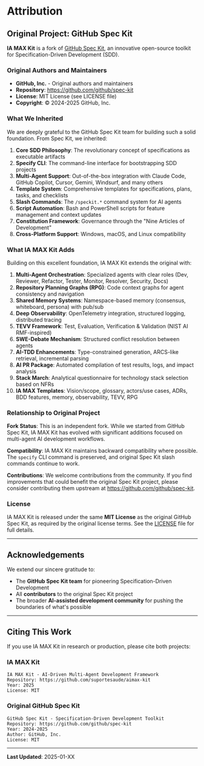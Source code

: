 # Attribution

## Original Project: GitHub Spec Kit

**IA MAX Kit** is a fork of [GitHub Spec Kit](https://github.com/github/spec-kit), an innovative open-source toolkit for Specification-Driven Development (SDD).

### Original Authors and Maintainers

- **GitHub, Inc.** - Original authors and maintainers
- **Repository**: https://github.com/github/spec-kit
- **License**: MIT License (see LICENSE file)
- **Copyright**: © 2024-2025 GitHub, Inc.

### What We Inherited

We are deeply grateful to the GitHub Spec Kit team for building such a solid foundation. From Spec Kit, we inherited:

1. **Core SDD Philosophy**: The revolutionary concept of specifications as executable artifacts
2. **Specify CLI**: The command-line interface for bootstrapping SDD projects
3. **Multi-Agent Support**: Out-of-the-box integration with Claude Code, GitHub Copilot, Cursor, Gemini, Windsurf, and many others
4. **Template System**: Comprehensive templates for specifications, plans, tasks, and checklists
5. **Slash Commands**: The `/speckit.*` command system for AI agents
6. **Script Automation**: Bash and PowerShell scripts for feature management and context updates
7. **Constitution Framework**: Governance through the "Nine Articles of Development"
8. **Cross-Platform Support**: Windows, macOS, and Linux compatibility

### What IA MAX Kit Adds

Building on this excellent foundation, IA MAX Kit extends the original with:

1. **Multi-Agent Orchestration**: Specialized agents with clear roles (Dev, Reviewer, Refactor, Tester, Monitor, Resolver, Security, Docs)
2. **Repository Planning Graphs (RPG)**: Code context graphs for agent consistency and navigation
3. **Shared Memory Systems**: Namespace-based memory (consensus, whiteboard, persona) with pub/sub
4. **Deep Observability**: OpenTelemetry integration, structured logging, distributed tracing
5. **TEVV Framework**: Test, Evaluation, Verification & Validation (NIST AI RMF-inspired)
6. **SWE-Debate Mechanism**: Structured conflict resolution between agents
7. **AI-TDD Enhancements**: Type-constrained generation, ARCS-like retrieval, incremental parsing
8. **AI PR Package**: Automated compilation of test results, logs, and impact analysis
9. **Stack March**: Analytical questionnaire for technology stack selection based on NFRs
10. **IA MAX Templates**: Vision/scope, glossary, actors/use cases, ADRs, BDD features, memory, observability, TEVV, RPG

### Relationship to Original Project

**Fork Status**: This is an independent fork. While we started from GitHub Spec Kit, IA MAX Kit has evolved with significant additions focused on multi-agent AI development workflows.

**Compatibility**: IA MAX Kit maintains backward compatibility where possible. The `specify` CLI command is preserved, and original Spec Kit slash commands continue to work.

**Contributions**: We welcome contributions from the community. If you find improvements that could benefit the original Spec Kit project, please consider contributing them upstream at https://github.com/github/spec-kit.

### License

IA MAX Kit is released under the same **MIT License** as the original GitHub Spec Kit, as required by the original license terms. See the [LICENSE](LICENSE) file for full details.

---

## Acknowledgements

We extend our sincere gratitude to:

- The **GitHub Spec Kit team** for pioneering Specification-Driven Development
- All **contributors** to the original Spec Kit project
- The broader **AI-assisted development community** for pushing the boundaries of what's possible

---

## Citing This Work

If you use IA MAX Kit in research or production, please cite both projects:

### IA MAX Kit
```
IA MAX Kit - AI-Driven Multi-Agent Development Framework
Repository: https://github.com/suportesaude/aimax-kit
Year: 2025
License: MIT
```

### Original GitHub Spec Kit
```
GitHub Spec Kit - Specification-Driven Development Toolkit
Repository: https://github.com/github/spec-kit
Year: 2024-2025
Author: GitHub, Inc.
License: MIT
```

---

**Last Updated**: 2025-01-XX